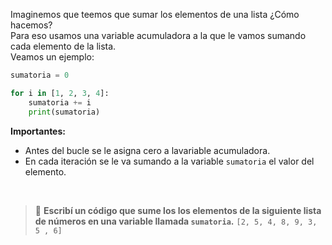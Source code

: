 Imaginemos que teemos que sumar los elementos de una lista ¿Cómo hacemos?<br>
Para eso usamos una variable acumuladora a la que le vamos sumando cada elemento de la lista.<br>
Veamos un ejemplo:

``` python
sumatoria = 0

for i in [1, 2, 3, 4]:
    sumatoria += i
    print(sumatoria)
```

**Importantes:**

* Antes del bucle se le asigna cero a lavariable acumuladora.
* En cada iteración se le va sumando a la variable `sumatoria` el valor del elemento.

<br>

> :memo: **Escribí un código que sume los los elementos de la siguiente lista de números en una variable llamada `sumatoria`.**
`[2, 5, 4, 8, 9, 3, 5 , 6]`